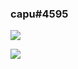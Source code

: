 <h3>capu#4595</h3>
<p>
<a href="https://github.com/capteeni/github-readme-stats">
  <img align="center" src="https://github-readme-stats.vercel.app/api?username=capteeni&hide=stars,issues&count_private=true&show_icons=true&theme=gotham"/>
</a>
<p>
  <p>
    <p>
<a href="https://github.com/capteeni/github-readme-stats">
  <img align="center" src="https://github-readme-stats.vercel.app/api/top-langs/?username=capteeni&layout=compact&theme=gotham" />
</a>

